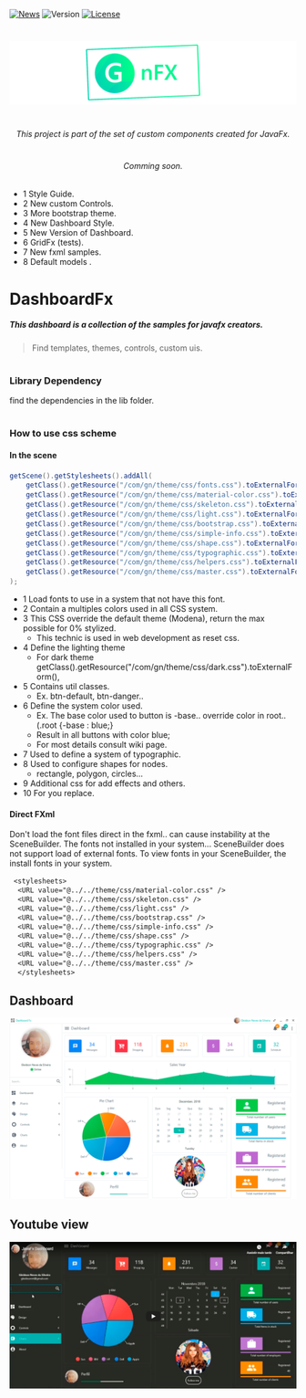 
[![News](https://img.shields.io/badge/News-1-brightgreen.svg?style=for-the-badge)](http://gleidson28.blogspot.com)
![Version](https://img.shields.io/badge/Version-0.3.22-green.svg?style=for-the-badge)
[![License](https://img.shields.io/github/license/Gleidson28/GNCarousel.svg?style=for-the-badge)](https://github.com/Gleidson28/GNCarousel/blob/master/LICENSE) 


<h1></h1>

<p align="center">
  <img src="src/logo.png"  />
</p>


<h1></h1>
<h6 align="center"> This project is part of the set of custom components created for JavaFx. </h6>

<h1></h1>
<h6 align="center"> Comming soon. </h6>

* 1  Style Guide. 
* 2  New custom Controls.
* 3  More bootstrap theme.
* 4  New Dashboard Style.
* 5  New Version of Dashboard.
* 6  GridFx (tests).
* 7  New fxml samples.
* 8  Default models .

<h1></h1>

<h1> DashboardFx </h1>


<h5> This dashboard is a collection of the samples for javafx creators.</h5>

> Find templates, themes, controls, custom uis.

<h1></h1>

<h3> Library Dependency</h3>
<p> find the dependencies in the lib folder.</p> 

<h1></h1>


<h3> How to use css scheme </h3>

<h4> In the scene </h4>

```java
getScene().getStylesheets().addAll(
    getClass().getResource("/com/gn/theme/css/fonts.css").toExternalForm(), // 1 
    getClass().getResource("/com/gn/theme/css/material-color.css").toExternalForm(), // 2
    getClass().getResource("/com/gn/theme/css/skeleton.css").toExternalForm(), // 3
    getClass().getResource("/com/gn/theme/css/light.css").toExternalForm(), // 4
    getClass().getResource("/com/gn/theme/css/bootstrap.css").toExternalForm(), // 5
    getClass().getResource("/com/gn/theme/css/simple-info.css").toExternalForm(), // 6
    getClass().getResource("/com/gn/theme/css/shape.css").toExternalForm(), // 7
    getClass().getResource("/com/gn/theme/css/typographic.css").toExternalForm(), // 8
    getClass().getResource("/com/gn/theme/css/helpers.css").toExternalForm(), // 9 
    getClass().getResource("/com/gn/theme/css/master.css").toExternalForm() // 10
);
```
* 1  Load fonts to use in a system that not have this font. 
* 2  Contain a multiples colors used in all CSS system.
* 3  This CSS override the default theme (Modena), return the max possible for 0% stylized.
   - This technic is used in web development as reset css.
* 4  Define the lighting theme 
   - For dark theme getClass().getResource("/com/gn/theme/css/dark.css").toExternalForm(),
* 5  Contains util classes. 
   - Ex. btn-default, btn-danger..
* 6  Define the system color used.
    - Ex. The base color used to button is -base.. override color in root.. (.root {-base : blue;}
    - Result in all buttons with color blue;
    - For most details consult wiki page.
* 7  Used to define a system of typographic.
* 8  Used to configure shapes for nodes.
   - rectangle, polygon, circles...
* 9  Additional css for add effects and others.
* 10 For you replace.

<h4> Direct FXml </h4>

<p>Don't load the font files direct in the fxml.. can cause instability at the SceneBuilder. The fonts not installed in your system... SceneBuilder does not support load of external fonts. To view fonts in your SceneBuilder, the install fonts in your system.</p>
  
```html5
 <stylesheets>
  <URL value="@../../theme/css/material-color.css" />
  <URL value="@../../theme/css/skeleton.css" />
  <URL value="@../../theme/css/light.css" />
  <URL value="@../../theme/css/bootstrap.css" />
  <URL value="@../../theme/css/simple-info.css" />
  <URL value="@../../theme/css/shape.css" />
  <URL value="@../../theme/css/typographic.css" />
  <URL value="@../../theme/css/helpers.css" />
  <URL value="@../../theme/css/master.css" />
  </stylesheets>
```
          
## Dashboard

![Guide](src/com/gn/module/media/dash.png)

    
## Youtube view   
[![Youtube link](src/com/gn/module/media/you.png)](https://youtu.be/hZsYU7UbWmU)
